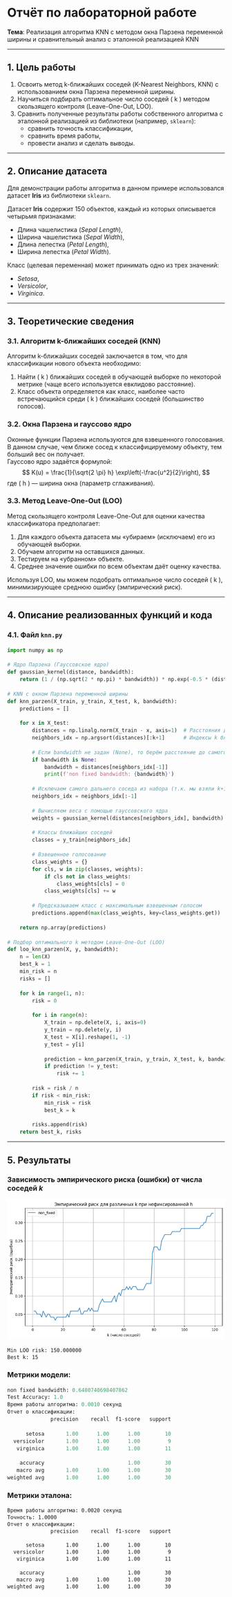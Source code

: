 # Отчёт по лабораторной работе  
**Тема**: Реализация алгоритма KNN с методом окна Парзена переменной ширины и сравнительный анализ с эталонной реализацией KNN

---

## 1. Цель работы
1. Освоить метод k-ближайших соседей (K-Nearest Neighbors, KNN) с использованием окна Парзена переменной ширины.
2. Научиться подбирать оптимальное число соседей \( k \) методом скользящего контроля (Leave-One-Out, LOO).
3. Сравнить полученные результаты работы собственного алгоритма с эталонной реализацией из библиотеки (например, `sklearn`):
   - сравнить точность классификации,
   - сравнить время работы,
   - провести анализ и сделать выводы.

---

## 2. Описание датасета
Для демонстрации работы алгоритма в данном примере использовался датасет **Iris** из библиотеки `sklearn`.  

Датасет **Iris** содержит 150 объектов, каждый из которых описывается четырьмя признаками:
- Длина чашелистика (*Sepal Length*),
- Ширина чашелистика (*Sepal Width*),
- Длина лепестка (*Petal Length*),
- Ширина лепестка (*Petal Width*).

Класс (целевая переменная) может принимать одно из трех значений:  
- *Setosa*,  
- *Versicolor*,  
- *Virginica*.

---

## 3. Теоретические сведения

### 3.1. Алгоритм k-ближайших соседей (KNN)
Алгоритм k-ближайших соседей заключается в том, что для классификации нового объекта необходимо:
1. Найти \( k \) ближайших соседей в обучающей выборке по некоторой метрике (чаще всего используется евклидово расстояние).
2. Класс объекта определяется как класс, наиболее часто встречающийся среди \( k \) ближайших соседей (большинство голосов).

### 3.2. Окна Парзена и гауссово ядро
Оконные функции Парзена используются для взвешенного голосования. В данном случае, чем ближе сосед к классифицируемому объекту, тем больший вес он получает.  
Гауссово ядро задаётся формулой:
$$
K(u) = \frac{1}{\sqrt{2 \pi} h} \exp\left(-\frac{u^2}{2}\right),
$$
где \( h \) — ширина окна (параметр сглаживания).

### 3.3. Метод Leave-One-Out (LOO)
Метод скользящего контроля Leave-One-Out для оценки качества классификатора предполагает:
1. Для каждого объекта датасета мы «убираем» (исключаем) его из обучающей выборки.
2. Обучаем алгоритм на оставшихся данных.
3. Тестируем на «убранном» объекте.
4. Среднее значение ошибки по всем объектам даёт оценку качества.

Используя LOO, мы можем подобрать оптимальное число соседей \( k \), минимизирующее среднюю ошибку (эмпирический риск).

---

## 4. Описание реализованных функций и кода

### 4.1. Файл `knn.py`
```python
import numpy as np

# Ядро Парзена (Гауссовское ядро)
def gaussian_kernel(distance, bandwidth):
    return (1 / (np.sqrt(2 * np.pi) * bandwidth)) * np.exp(-0.5 * (distance / bandwidth) ** 2)

# KNN с окном Парзена переменной ширины
def knn_parzen(X_train, y_train, X_test, k, bandwidth):
    predictions = []
    
    for x in X_test:
        distances = np.linalg.norm(X_train - x, axis=1)  # Расстояния до всех точек обучения
        neighbors_idx = np.argsort(distances)[:k+1]      # Индексы k ближайших соседей
        
        # Если bandwidth не задан (None), то берём расстояние до самого далёкого соседа из первых k
        if bandwidth is None:
            bandwidth = distances[neighbors_idx[-1]]
            print(f'non fixed bandwidth: {bandwidth}')

        # Исключаем самого дальнего соседа из набора (т.к. мы взяли k+1)
        neighbors_idx = neighbors_idx[:-1]
        
        # Вычисляем веса с помощью гауссовского ядра
        weights = gaussian_kernel(distances[neighbors_idx], bandwidth)
        
        # Классы ближайших соседей
        classes = y_train[neighbors_idx]
        
        # Взвешенное голосование
        class_weights = {}
        for cls, w in zip(classes, weights):
            if cls not in class_weights:
                class_weights[cls] = 0
            class_weights[cls] += w
        
        # Предсказываем класс с максимальным взвешенным голосом
        predictions.append(max(class_weights, key=class_weights.get))
    
    return np.array(predictions)

# Подбор оптимального k методом Leave-One-Out (LOO)
def loo_knn_parzen(X, y, bandwidth):
    n = len(X)
    best_k = 1
    min_risk = n
    risks = []

    for k in range(1, n):
        risk = 0
        
        for i in range(n):
            X_train = np.delete(X, i, axis=0)
            y_train = np.delete(y, i)
            X_test = X[i].reshape(1, -1)
            y_test = y[i]
            
            prediction = knn_parzen(X_train, y_train, X_test, k, bandwidth)
            if prediction != y_test:
                risk += 1
        
        risk = risk / n
        if risk < min_risk:
            min_risk = risk
            best_k = k

        risks.append(risk)
    return best_k, risks
```
---
## 5. Результаты
### Зависимость эмпирического риска (ошибки) от числа соседей $k$
![График эмпирического риска](k_risk.png)
```
Min LOO risk: 150.000000
Best k: 15
```
### Метрики модели:
```python
non fixed bandwidth: 0.6480740698407862
Test Accuracy: 1.0
Время работы алгоритма: 0.0010 секунд
Отчет о классификации:
              precision    recall  f1-score   support

      setosa       1.00      1.00      1.00        10
  versicolor       1.00      1.00      1.00         9
   virginica       1.00      1.00      1.00        11

    accuracy                           1.00        30
   macro avg       1.00      1.00      1.00        30
weighted avg       1.00      1.00      1.00        30

```
### Метрики эталона:
```
Время работы алгоритма: 0.0020 секунд
Точность: 1.0000
Отчет о классификации:
              precision    recall  f1-score   support

      setosa       1.00      1.00      1.00        10
  versicolor       1.00      1.00      1.00         9
   virginica       1.00      1.00      1.00        11

    accuracy                           1.00        30
   macro avg       1.00      1.00      1.00        30
weighted avg       1.00      1.00      1.00        30
```